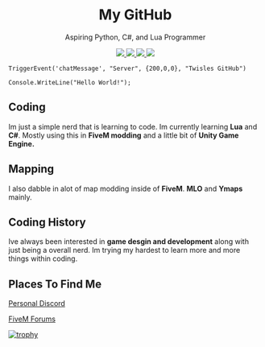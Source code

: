 <p align="center">
  <h1 align="center">My GitHub</h1>
  <p align="center">Aspiring Python, C#, and Lua Programmer</p>
</p>
<p align="center">
  <a href="https://github.com/ryo-ma/github-profile-trophy/issues">
    <img src="https://img.shields.io/github/issues/ryo-ma/github-profile-trophy"/> 
  </a>
  <a href="https://github.com/ryo-ma/github-profile-trophy/network/members">
    <img src="https://img.shields.io/github/forks/ryo-ma/github-profile-trophy"/> 
  </a>  
  <a href="https://github.com/ryo-ma/github-profile-trophy/stargazers">
    <img src="https://img.shields.io/github/stars/ryo-ma/github-profile-trophy"/> 
  </a>
    <a href="https://github.com/ryo-ma/github-profile-trophy/LICENSE">
    <img src="https://img.shields.io/github/license/ryo-ma/github-profile-trophy"/> 
  </a>
</p>

```
TriggerEvent('chatMessage', "Server", {200,0,0}, "Twisles GitHub") 
```
```
Console.WriteLine("Hello World!");
```

## Coding
Im just a simple nerd that is learning to code. Im currently learning **Lua** and **C#**. Mostly using this in **FiveM modding** and a little bit of **Unity Game Engine.**

## Mapping
I also dabble in alot of map modding inside of **FiveM**. **MLO** and **Ymaps** mainly.

## Coding History
Ive always been interested in **game desgin and development** along with just being a overall nerd. Im trying my hardest to learn more and more things within coding.

## Places To Find Me

[Personal Discord](https://discord.gg/TCGEP3hHS2)

[FiveM Forums](https://forum.cfx.re/u/twisle/)

[![trophy](https://github-profile-trophy.vercel.app/?username=ryo-ma&theme=onedark)](https://github.com/ryo-ma/github-profile-trophy)

